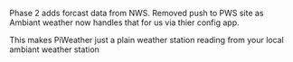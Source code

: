 Phase 2 adds forcast data from NWS.
Removed push to PWS site as Ambiant weather now handles that for us via thier config app.

This makes PiWeather just a plain weather station reading from your local ambiant weather station